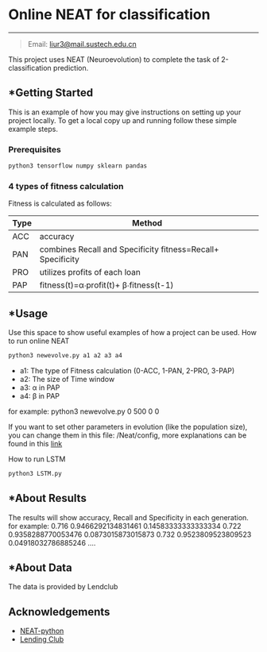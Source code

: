 
# Online NEAT for classification
-------------

> Email: [liur3@mail.sustech.edu.cn](liur3@mail.sustech.edu.cn) 

This project uses NEAT (Neuroevolution) to complete the task of 2-classification prediction.  

<!---->
## *Getting Started

This is an example of how you may give instructions on setting up your project locally.
To get a local copy up and running follow these simple example steps.

### Prerequisites
```sh
python3 tensorflow numpy sklearn pandas 
```

### 4 types of fitness calculation 
Fitness is calculated as follows:

Type	|	Method
----	|	----
ACC	|	accuracy
PAN	|	combines Recall and Specificity  fitness=Recall+ Specificity
PRO	|	utilizes profits of each loan
PAP	|	fitness(t)=α∙profit(t)+ β∙fitness(t-1)


<!-- USAGE EXAMPLES -->
## *Usage
Use this space to show useful examples of how a project can be used. How to run online NEAT

```sh
python3 newevolve.py a1 a2 a3 a4  
```

- a1: The type of Fitness calculation (0-ACC, 1-PAN, 2-PRO, 3-PAP) 
- a2: The size of Time window 
- a3: α in PAP 
- a4: β in PAP 

for example: python3 newevolve.py 0 500 0 0 

If you want to set other parameters in evolution (like the population size), you can change them in this file: /Neat/config, more explanations can be found in this [link](https://github.com/CodeReclaimers/neat-python)

How to run LSTM

```sh
python3 LSTM.py 
```

<!-- About Results -->
## *About Results
The results will show accuracy, Recall and Specificity in each generation. 
for example:
0.716 0.9466292134831461 0.14583333333333334 
0.722 0.9358288770053476 0.0873015873015873 
0.732 0.9523809523809523 0.04918032786885246 
....

<!-- About Data -->
## *About Data
The data is provided by Lendclub

<!-- -->
## Acknowledgements
* [NEAT-python](https://github.com/CodeReclaimers/neat-python)
* [Lending Club](https://www.lendingclub.com/info/download-data.action)
